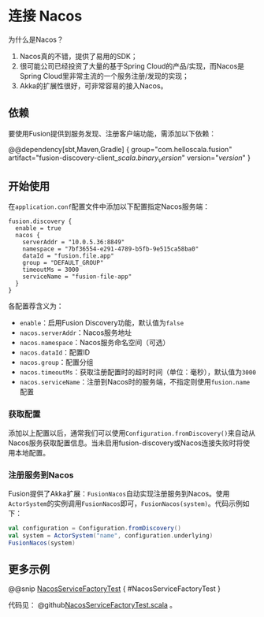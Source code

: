 # 连接 Nacos

为什么是Nacos？

1. Nacos真的不错，提供了易用的SDK；
2. 很可能公司已经投资了大量的基于Spring Cloud的产品/实现，而Nacos是Spring Cloud里非常主流的一个服务注册/发现的实现；
3. Akka的扩展性很好，可非常容易的接入Nacos。

## 依赖

要使用Fusion提供到服务发现、注册客户端功能，需添加以下依赖：

@@dependency[sbt,Maven,Gradle] {
  group="com.helloscala.fusion"
  artifact="fusion-discovery-client_$scala.binary_version$"
  version="$version$"
}

## 开始使用

在`application.conf`配置文件中添加以下配置指定Nacos服务端：

```hocon
fusion.discovery {
  enable = true
  nacos {
    serverAddr = "10.0.5.36:8849"
    namespace = "7bf36554-e291-4789-b5fb-9e515ca58ba0"
    dataId = "fusion.file.app"
    group = "DEFAULT_GROUP"
    timeoutMs = 3000
    serviceName = "fusion-file-app"
  }
}
```

各配置荐含义为：

- `enable`：启用Fusion Discovery功能，默认值为`false`
- `nacos.serverAddr`：Nacos服务地址
- `nacos.namespace`：Nacos服务命名空间（可选）
- `nacos.dataId`：配置ID
- `nacos.group`：配置分组
- `nacos.timeoutMs`：获取注册配置时的超时时间（单位：毫秒），默认值为`3000`
- `nacos.serviceName`：注册到Nacos时的服务端，不指定则使用`fusion.name`配置

### 获取配置

添加以上配置以后，通常我们可以使用`Configuration.fromDiscovery()`来自动从Nacos服务获取配置信息。当未启用fusion-discovery或Nacos连接失败时将使用本地配置。

### 注册服务到Nacos

Fusion提供了Akka扩展：`FusionNacos`自动实现注册服务到Nacos。使用`ActorSystem`的实例调用`FusionNacos`即可，`FusionNacos(system)`。代码示例如下：

```scala
val configuration = Configuration.fromDiscovery()
val system = ActorSystem("name", configuration.underlying)
FusionNacos(system)
```

## 更多示例

@@snip [NacosServiceFactoryTest](../../../../../fusion-discovery-client/src/test/scala/fusion/discovery/client/nacos/NacosServiceFactoryTest.scala) { #NacosServiceFactoryTest }

代码见： @github[NacosServiceFactoryTest.scala](../../../../../fusion-discovery-client/src/test/scala/fusion/discovery/client/nacos/NacosServiceFactoryTest.scala) 。
